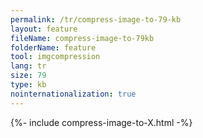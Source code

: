 ```yaml
---
permalink: /tr/compress-image-to-79-kb
layout: feature
fileName: compress-image-to-79kb
folderName: feature
tool: imgcompression
lang: tr
size: 79
type: kb
nointernationalization: true
---
```

{%- include compress-image-to-X.html -%}
      